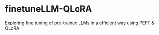 # finetuneLLM-QLoRA

Exploring fine tuning of pre-trained LLMs in a efficient way using PEFT & QLoRA